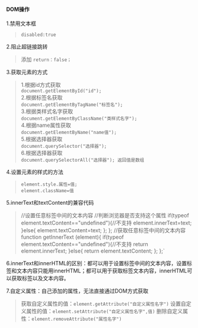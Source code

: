 #### DOM操作
1.禁用文本框
> `disabled:true`


2.阻止超链接跳转
> 添加 `return：false；`

3.获取元素的方式

>1.根据id方式获取<br/>
> `document.getElementById("id");`<br/>
> 2.根据标签名获取<br/>
> `document.getElementByTagName("标签名");`<br/>
> 3.根据类样式名字获取<br/>
> `document.getElementByClassName("类样式名字");`<br/>
> 4.根据name属性获取<br/>
> `document.getElementByName("name值");`<br/>
> 5.根据选择器获取<br/>
> `document.querySelector("选择器");`<br/>
> 6.根据选择器获取<br/>
> `document.querySelectorAll("选择器"); 返回值是数组`<br/>

4.设置元素的样式的方法
> `element.style.属性=值;`<br/>
> `element.className=值`

5.innerText和textContent的兼容代码

> //设置任意标签中间的文本内容
> //判断浏览器是否支持这个属性
			if(typeof element.textContent=="undefined"){//不支持
				element.innerText=text;
			}else{
				element.textContent=text;
			};
		};
		//获取任意标签中间的文本内容
		function getInnerText (element){
			if(typeof element.textContent=="undefined"){//不支持
				return element.innerText;
			}else{
				return element.textContent;
			};
		};`
		
6.innerText和innerHTML的区别：都可以用于设置标签中间的文本内容，设置标签和文本内容只能用innerHTML；都可以用于获取标签文本内容，innerHTML可以获取标签以及文本内容。


7.自定义属性：自己添加的属性，无法直接通过DOM方式获取
> 获取自定义属性的值：`element.getAttribute("自定义属性名字")`
> 设置自定义属性的值：`element.setAttribute("自定义属性名字",值)`
> 删除自定义属性：`element.removeAttribute("属性名字")`


   
